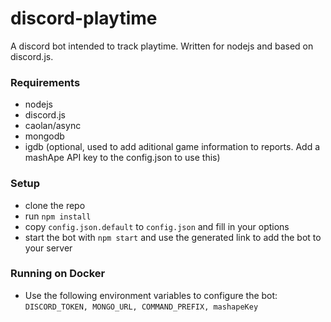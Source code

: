 discord-playtime
=========
A discord bot intended to track playtime. Written for nodejs and based on discord.js.


### Requirements
* nodejs
* discord.js
* caolan/async
* mongodb
* igdb (optional, used to add aditional game information to reports. Add a mashApe API key to the config.json to use this)

### Setup
* clone the repo
* run `npm install`
* copy `config.json.default` to `config.json` and fill in your options
* start the bot with `npm start` and use the generated link to add the bot to your server

### Running on Docker
* Use the following environment variables to configure the bot: `DISCORD_TOKEN, MONGO_URL, COMMAND_PREFIX, mashapeKey`